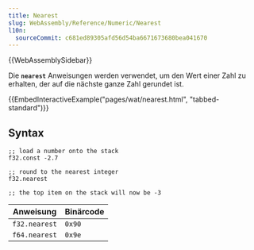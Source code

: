 ```yaml
---
title: Nearest
slug: WebAssembly/Reference/Numeric/Nearest
l10n:
  sourceCommit: c681ed89305afd56d54ba6671673680bea041670
---
```


{{WebAssemblySidebar}}

Die **`nearest`** Anweisungen werden verwendet, um den Wert einer Zahl zu erhalten, der auf die nächste ganze Zahl gerundet ist.

{{EmbedInteractiveExample("pages/wat/nearest.html", "tabbed-standard")}}

## Syntax

```wasm
;; load a number onto the stack
f32.const -2.7

;; round to the nearest integer
f32.nearest

;; the top item on the stack will now be -3
```

| Anweisung     | Binärcode |
| ------------- | --------- |
| `f32.nearest` | `0x90`    |
| `f64.nearest` | `0x9e`    |
